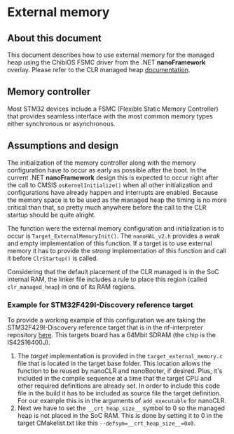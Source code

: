 # External memory

## About this document

This document describes how to use external memory for the managed heap using the ChibiOS FSMC driver from the .NET **nanoFramework** overlay.
Please refer to the CLR managed heap [documentation](clr-managed-heap.md).

## Memory controller

Most STM32 devices include a FSMC (Flexible Static Memory Controller) that provides seamless interface with the most common memory types either synchronous or asynchronous.

## Assumptions and design

The initialization of the memory controller along with the memory configuration have to occur as early as possible after the boot. In the current .NET **nanoFramework** design this is expected to occur right after the call to CMSIS `osKernelInitialize()` when all other initialization and configurations have already happen and interrupts are enabled. Because the memory space is to be used as the managed heap the timing is no more critical than that, so pretty much anywhere before the call to the CLR startup should be quite alright.

The function were the external memory configuration and initialization is to occur is `Target_ExternalMemoryInit()`. The `nanoHAL_v2.h` provides a _weak_ and empty implementation of this function. If a target is to use external memory it has to provide the _strong_ implementation of this function and call it before `ClrStartup()` is called.

Considering that the default placement of the CLR managed is in the SoC internal RAM, the linker file includes a rule to place this region (called `clr_managed_heap`) in one of its RAM regions.

### Example for STM32F429I-Discovery reference target

To provide a working example of this configuration we are taking the STM32F429I-Discovery reference target that is in the nf-interpreter repository [here](https://github.com/nanoframework/nf-interpreter/tree/main/targets/ChibiOS/ST_STM32F429I_DISCOVERY).
This targets board has a 64Mbit SDRAM (the chip is the IS42S16400J).

1. The _target_ implementation is provided in the `target_external_memory.c` file that is located in the target base folder. This location allows the function to be reused by nanoCLR and nanoBooter, if desired. Plus, it's included in the compile sequence at a time that the target CPU and other required definitions are already set.
In order to include this code file in the build it has to be included as source file the target definition. For our example this is in the arguments of `add_executable` for nanoCLR.
2. Next we have to set the `__crt_heap_size__` symbol to 0 so the managed heap is not placed in the SoC RAM. This is done by setting it to 0 in the target CMakelist.txt like this `--defsym=__crt_heap_size__=0x0`.
